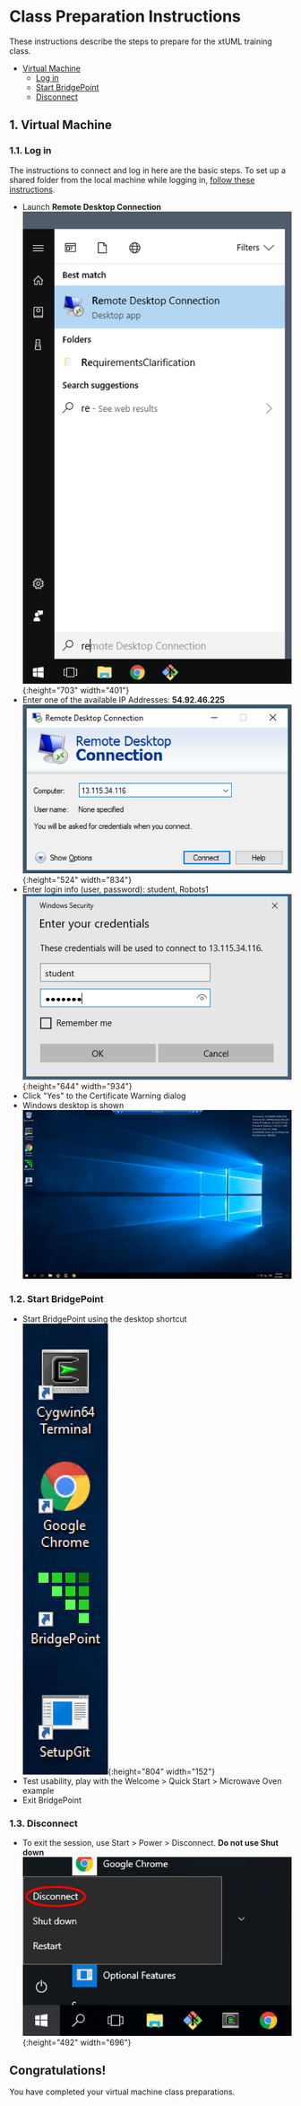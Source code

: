 # Class Preparation Instructions

These instructions describe the steps to prepare for the 
xtUML training class.   

* [Virtual Machine](#1.)
  * [Log in](#1.1.)
  * [Start BridgePoint](#1.2.)
  * [Disconnect](#1.3.)

## <a id="1."></a> 1. Virtual Machine 

### <a id="1.1."></a> 1.1. Log in
The instructions to connect and log in here are the basic steps.  To set up
a shared folder from the local machine while logging in, [follow these instructions](connect_shared_folders.html).  

* Launch __Remote Desktop Connection__   
![Launching Remote Desktop](img/Launching_Remote_Desktop.png){:height="703" width="401"}  
* Enter one of the available IP Addresses: __54.92.46.225__   
![IP entry](img/rdc_IP_entry.png){:height="524" width="834"}  
* Enter login info (user, password): student, Robots1   
![User login](img/rdc_user_login.png){:height="644" width="934"}  
* Click "Yes" to the Certificate Warning dialog   
* Windows desktop is shown   
![Desktop](img/desktop.png)

### <a id="1.2."></a> 1.2. Start BridgePoint
* Start BridgePoint using the desktop shortcut   
![Desktop](img/vm_desktop_tools.png){:height="804" width="152"}
* Test usability, play with the Welcome > Quick Start > Microwave Oven example  
* Exit BridgePoint  

### <a id="1.3."></a> 1.3. Disconnect
* To exit the session, use Start > Power > Disconnect.  __Do not use Shut down__  
![Disconnecting](img/vm_disconnect.png){:height="492" width="696"}

## Congratulations!

You have completed your virtual machine class preparations.
